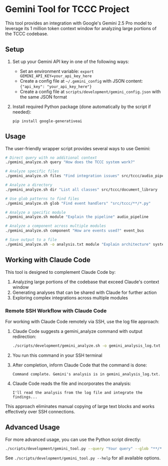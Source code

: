 # Gemini Tool for TCCC Project

This tool provides an integration with Google's Gemini 2.5 Pro model to leverage its 1 million token context window for analyzing large portions of the TCCC codebase.

## Setup

1. Set up your Gemini API key in one of the following ways:
   - Set an environment variable: `export GEMINI_API_KEY=your_api_key_here`
   - Create a config file at `~/.gemini_config` with JSON content: `{"api_key": "your_api_key_here"}`
   - Create a config file at `scripts/development/gemini_config.json` with the same JSON format

2. Install required Python package (done automatically by the script if needed):
   ```
   pip install google-generativeai
   ```

## Usage

The user-friendly wrapper script provides several ways to use Gemini:

```bash
# Direct query with no additional context
./gemini_analyze.sh query "How does the TCCC system work?"

# Analyze specific files
./gemini_analyze.sh files "Find integration issues" src/tccc/audio_pipeline/*.py src/tccc/stt_engine/*.py

# Analyze a directory
./gemini_analyze.sh dir "List all classes" src/tccc/document_library

# Use glob patterns to find files
./gemini_analyze.sh glob "Find event handlers" "src/tccc/**/*.py"

# Analyze a specific module
./gemini_analyze.sh module "Explain the pipeline" audio_pipeline

# Analyze a component across multiple modules
./gemini_analyze.sh component "How are events used?" event_bus

# Save output to a file
./gemini_analyze.sh -o analysis.txt module "Explain architecture" system
```

## Working with Claude Code

This tool is designed to complement Claude Code by:

1. Analyzing large portions of the codebase that exceed Claude's context window
2. Generating analyses that can be shared with Claude for further action
3. Exploring complex integrations across multiple modules

### Remote SSH Workflow with Claude Code

For working with Claude Code remotely via SSH, use the log file approach:

1. Claude Code suggests a gemini_analyze command with output redirection:
   ```bash
   ./scripts/development/gemini_analyze.sh -o gemini_analysis_log.txt module "Analyze audio pipeline" audio_pipeline
   ```

2. You run this command in your SSH terminal

3. After completion, inform Claude Code that the command is done:
   ```
   Command complete. Gemini's analysis is in gemini_analysis_log.txt.
   ```

4. Claude Code reads the file and incorporates the analysis:
   ```
   I'll read the analysis from the log file and integrate the findings...
   ```

This approach eliminates manual copying of large text blocks and works effectively over SSH connections.

## Advanced Usage

For more advanced usage, you can use the Python script directly:

```bash
./scripts/development/gemini_tool.py --query "Your query" --glob "**/*.py" --recursive
```

See `./scripts/development/gemini_tool.py --help` for all available options.